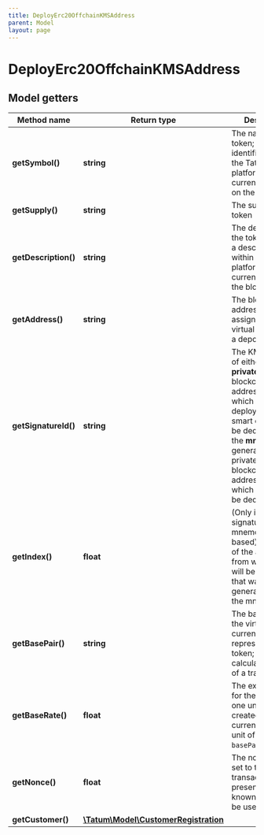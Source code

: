 ```yaml
---
title: DeployErc20OffchainKMSAddress
parent: Model
layout: page
---
```


# DeployErc20OffchainKMSAddress

## Model getters

Method name | Return type | Description | Notes
------------ | ------------- | ------------- | -------------
**getSymbol()** | **string** | The name of the token; used as an identifier within the Tatum platform and as a currency symbol on the blockchain | ex.: `MY_TOKEN`
**getSupply()** | **string** | The supply of the token | ex.: `10000000`
**getDescription()** | **string** | The description of the token; used as a description within the Tatum platform and as a currency name on the blockchain | ex.: `My Public Token`
**getAddress()** | **string** | The blockchain address to be assigned to the virtual account as a deposit address | ex.: `0x687422eEA2cB73B5d3e242bA5456b782919AFc85`
**getSignatureId()** | **string** | The KMS identifier of either the <b>private key</b> of the blockchain address from which the fee for deploying the smart contract will be deducted, or the <b>mnemonic</b> to generate the private key for the blockchain address from which the fee will be deducted | ex.: `26d3883e-4e17-48b3-a0ee-09a3e484ac83`
**getIndex()** | **float** | (Only if the signature ID is mnemonic-based) The index of the address from which the fee will be deducted that was generated from the mnemonic | ex.: `null` [optional]
**getBasePair()** | **string** | The base pair for the virtual currency that represents the token; used to calculate the value of a transaction | ex.: `EUR`
**getBaseRate()** | **float** | The exchange rate for the base pair; one unit of the created virtual currency equals 1 unit of <code>basePair</code>*<code>baseRate</code> | ex.: `1` [optional] [default to 1]
**getNonce()** | **float** | The nonce to be set to the transaction; if not present, the last known nonce will be used | ex.: `null` [optional]
**getCustomer()** | [**\Tatum\Model\CustomerRegistration**](../CustomerRegistration) |  | ex.: `null` [optional]

